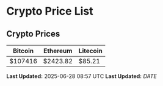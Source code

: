 # Crypto Price List

## Crypto Prices
| Bitcoin | Ethereum | Litecoin |
| ------- | -------- | -------- |
| $107416 | $2423.82 | $85.21 |
**Last Updated:** 2025-06-28 08:57 UTC
**Last Updated:** $DATE$
